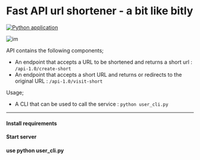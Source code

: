 # Fast API url shortener - a bit like bitly
[![Python application](https://github.com/RGGH/smurl/actions/workflows/python-app.yml/badge.svg)](https://github.com/RGGH/smurl/actions/workflows/python-app.yml)

![im](https://github.com/RGGH/url_shortener/blob/main/docs/2022-07-29%2016-57-30.gif)

API contains the following components; 
- An endpoint that accepts a URL to be shortened and returns a short url : `/api-1.0/create-short`
- An endpoint that accepts a short URL and returns or redirects to the original URL : `/api-1.0/visit-short`

Usage;
- A CLI that can be used to call the service : `python user_cli.py`

---

#### Install requirements
#### Start server
#### use python user_cli.py
